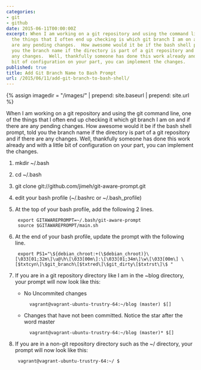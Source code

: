 ```yaml
---
categories:
- git
- github
date: 2015-06-11T00:00:00Z
excerpt: When I am working on a git repository and using the command line, one of
  the things that I often end up checking is which git branch I am on and if there
  are any pending changes.  How awesome would it be if the bash shell prompt, told
  you the branch name if the directory is part of a git repository and if there are
  any changes.  Well, thankfully someone has done this work already and with a little
  bit of configuration on your part, you can implement the changes.
published: true
title: Add Git Branch Name to Bash Prompt
url: /2015/06/11/add-git-branch-to-bash-shell/
---
```


{% assign imagedir = "/images/" | prepend: site.baseurl | prepend: site.url %}

When I am working on a git repository and using the git command line, one of the things that I often end up checking it which git branch I am on and if there are any pending changes.  How awesome would it be if the bash shell prompt, told you the branch name if the directory is part of a git repository and if there are any changes.  Well, thankfully someone has done this work already and with a little bit of configuration on your part, you can implement the changes.

1. mkdir ~/.bash
1. cd ~/.bash
1. git clone git://github.com/jimeh/git-aware-prompt.git
1. edit your bash profile (~/.bashrc or ~/.bash_profile)
1. At the top of your bash profile, add the following 2 lines.

		export GITAWAREPROMPT=~/.bash/git-aware-prompt
		source $GITAWAREPROMPT/main.sh
		
1. At the end of your bash profile, update the prompt with the following line.  

		export PS1="\${debian_chroot:+(\$debian_chroot)}\[\033[01;32m\]\u@\h\[\033[00m\]:\[\033[01;34m\]\w\[\033[00m\] \[$txtcyn\]\$git_branch\[$txtred\]\$git_dirty\[$txtrst\]\$ "
		
1. If you are in a git repository directory like I am in the ~blog directory, your prompt will now look like this:
	* No Uncommited changes
	
			vagrant@vagrant-ubuntu-trustry-64:~/blog (master) $[]
	* Changes that have not been committed.  Notice the star after the word master
	
			vagrant@vagrant-ubuntu-trustry-64:~/blog (master)* $[]
	

1. If you are in a non-git repository directory such as the ~/ directory, your prompt will now look like this:

		vagrant@vagrant-ubuntu-trustry-64:~/ $ 
	